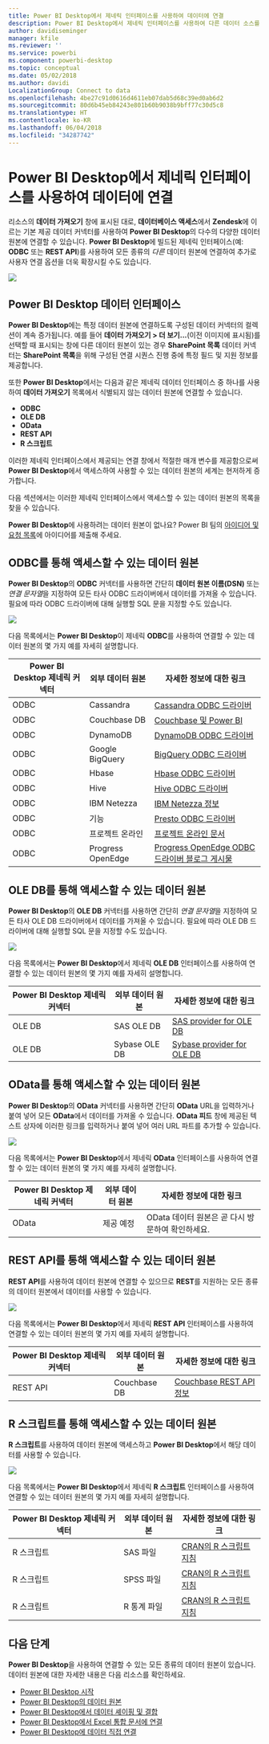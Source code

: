 ```yaml
---
title: Power BI Desktop에서 제네릭 인터페이스를 사용하여 데이터에 연결
description: Power BI Desktop에서 제네릭 인터페이스를 사용하여 다른 데이터 소스를 연결하는 방법 알아보기
author: davidiseminger
manager: kfile
ms.reviewer: ''
ms.service: powerbi
ms.component: powerbi-desktop
ms.topic: conceptual
ms.date: 05/02/2018
ms.author: davidi
LocalizationGroup: Connect to data
ms.openlocfilehash: 4be27c91d0616d4611eb07dab5d68c39ed0ab6d2
ms.sourcegitcommit: 80d6b45eb84243e801b60b9038b9bff77c30d5c8
ms.translationtype: HT
ms.contentlocale: ko-KR
ms.lasthandoff: 06/04/2018
ms.locfileid: "34287742"
---
```

# <a name="connect-to-data-using-generic-interfaces-in-power-bi-desktop"></a>Power BI Desktop에서 제네릭 인터페이스를 사용하여 데이터에 연결
리소스의 **데이터 가져오기** 창에 표시된 대로, **데이터베이스 액세스**에서 **Zendesk**에 이르는 기본 제공 데이터 커넥터를 사용하여 **Power BI Desktop**의 다수의 다양한 데이터 원본에 연결할 수 있습니다. **Power BI Desktop**에 빌드된 제네릭 인터페이스(예: **ODBC** 또는 **REST API**)를 사용하여 모든 종류의 *다른* 데이터 원본에 연결하여 추가로 사용자 연결 옵션을 더욱 확장시킬 수도 있습니다.

![](media/desktop-connect-using-generic-interfaces/generic-data-interfaces_1.png)

## <a name="power-bi-desktop-data-interfaces"></a>Power BI Desktop 데이터 인터페이스
**Power BI Desktop**에는 특정 데이터 원본에 연결하도록 구성된 데이터 커넥터의 컬렉션이 계속 증가됩니다. 예를 들어 **데이터 가져오기 > 더 보기...**(이전 이미지에 표시됨)를 선택할 때 표시되는 창에 다른 데이터 원본이 있는 경우 **SharePoint 목록** 데이터 커넥터는 **SharePoint 목록**을 위해 구성된 연결 시퀀스 진행 중에 특정 필드 및 지원 정보를 제공합니다.

또한 **Power BI Desktop**에서는 다음과 같은 제네릭 데이터 인터페이스 중 하나를 사용하여 **데이터 가져오기** 목록에서 식별되지 않는 데이터 원본에 연결할 수 있습니다.

* **ODBC**
* **OLE DB**
* **OData**
* **REST API**
* **R 스크립트**

이러한 제네릭 인터페이스에서 제공되는 연결 창에서 적절한 매개 변수를 제공함으로써 **Power BI Desktop**에서 액세스하여 사용할 수 있는 데이터 원본의 세계는 현저하게 증가합니다.

다음 섹션에서는 이러한 제네릭 인터페이스에서 액세스할 수 있는 데이터 원본의 목록을 찾을 수 있습니다.

**Power BI Desktop**에 사용하려는 데이터 원본이 없나요? Power BI 팀의 [아이디어 및 요청 목록](https://ideas.powerbi.com/)에 아이디어를 제출해 주세요.

## <a name="data-sources-accessible-through-odbc"></a>ODBC를 통해 액세스할 수 있는 데이터 원본
**Power BI Desktop**의 **ODBC** 커넥터를 사용하면 간단히 **데이터 원본 이름(DSN)** 또는 *연결 문자열*을 지정하여 모든 타사 ODBC 드라이버에서 데이터를 가져올 수 있습니다. 필요에 따라 ODBC 드라이버에 대해 실행할 SQL 문을 지정할 수도 있습니다.

![](media/desktop-connect-using-generic-interfaces/generic-data-interfaces_2.png)

다음 목록에서는 **Power BI Desktop**이 제네릭 **ODBC**를 사용하여 연결할 수 있는 데이터 원본의 몇 가지 예를 자세히 설명합니다.

| Power BI Desktop 제네릭 커넥터 | 외부 데이터 원본 | 자세한 정보에 대한 링크 |
| --- | --- | --- |
| ODBC |Cassandra |[Cassandra ODBC 드라이버](http://www.simba.com/drivers/cassandra-odbc-jdbc/) |
| ODBC |Couchbase DB |[Couchbase 및 Power BI](https://powerbi.microsoft.com/en-us/blog/visualizing-data-from-couchbase-server-v4-using-power-bi/) |
| ODBC |DynamoDB |[DynamoDB ODBC 드라이버](http://www.simba.com/drivers/dynamodb-odbc-jdbc/) |
| ODBC |Google BigQuery |[BigQuery ODBC 드라이버](http://www.simba.com/drivers/bigquery-odbc-jdbc/) |
| ODBC |Hbase |[Hbase ODBC 드라이버](http://www.simba.com/drivers/hbase-odbc-jdbc/) |
| ODBC |Hive |[Hive ODBC 드라이버](http://www.simba.com/drivers/hive-odbc-jdbc/) |
| ODBC |IBM Netezza |[IBM Netezza 정보](https://www.ibm.com/support/knowledgecenter/SSULQD_7.2.1/com.ibm.nz.datacon.doc/c_datacon_plg_overview.html) |
| ODBC |기능 |[Presto ODBC 드라이버](http://www.simba.com/drivers/presto-odbc-jdbc/) |
| ODBC |프로젝트 온라인 |[프로젝트 온라인 문서](desktop-project-online-connect-to-data.md) |
| ODBC |Progress OpenEdge |[Progress OpenEdge ODBC 드라이버 블로그 게시물](https://na01.safelinks.protection.outlook.com/?url=https%3A%2F%2Fwww.progress.com%2Fblogs%2Fconnect-microsoft-power-bi-to-openedge-via-odbc-driver&data=02%7C01%7CMatt.Masson%40microsoft.com%7C5e63742e6c454308b58a08d4034b5923%7C72f988bf86f141af91ab2d7cd011db47%7C1%7C0%7C636137069555329811&sdata=gSu2Rq3vZ0uBVOgjaXxd8Y3uBf%2B8DidX6PG33jwAduY%3D&reserved=0) |

## <a name="data-sources-accessible-through-ole-db"></a>OLE DB를 통해 액세스할 수 있는 데이터 원본
**Power BI Desktop**의 **OLE DB** 커넥터를 사용하면 간단히 *연결 문자열*을 지정하여 모든 타사 OLE DB 드라이버에서 데이터를 가져올 수 있습니다. 필요에 따라 OLE DB 드라이버에 대해 실행할 SQL 문을 지정할 수도 있습니다.

![](media/desktop-connect-using-generic-interfaces/generic-data-interfaces_3.png)

다음 목록에서는 **Power BI Desktop**에서 제네릭 **OLE DB** 인터페이스를 사용하여 연결할 수 있는 데이터 원본의 몇 가지 예를 자세히 설명합니다.

| Power BI Desktop 제네릭 커넥터 | 외부 데이터 원본 | 자세한 정보에 대한 링크 |
| --- | --- | --- |
| OLE DB |SAS OLE DB |[SAS provider for OLE DB](https://support.sas.com/downloads/package.htm?pid=648) |
| OLE DB |Sybase OLE DB |[Sybase provider for OLE DB](http://infocenter.sybase.com/help/index.jsp?topic=/com.sybase.infocenter.dc35888.1550/doc/html/jon1256941734395.html) |

## <a name="data-sources-accessible-through-odata"></a>OData를 통해 액세스할 수 있는 데이터 원본
**Power BI Desktop**의 **OData** 커넥터를 사용하면 간단히 **OData** URL을 입력하거나 붙여 넣어 모든 **OData**에서 데이터를 가져올 수 있습니다. **OData 피드** 창에 제공된 텍스트 상자에 이러한 링크를 입력하거나 붙여 넣어 여러 URL 파트를 추가할 수 있습니다.

![](media/desktop-connect-using-generic-interfaces/generic-data-interfaces_4.png)

다음 목록에서는 **Power BI Desktop**에서 제네릭 **OData** 인터페이스를 사용하여 연결할 수 있는 데이터 원본의 몇 가지 예를 자세히 설명합니다.

| Power BI Desktop 제네릭 커넥터 | 외부 데이터 원본 | 자세한 정보에 대한 링크 |
| --- | --- | --- |
| OData |제공 예정 |OData 데이터 원본은 곧 다시 방문하여 확인하세요. |

## <a name="data-sources-accessible-through-rest-apis"></a>REST API를 통해 액세스할 수 있는 데이터 원본
**REST API**를 사용하여 데이터 원본에 연결할 수 있으므로 **REST**를 지원하는 모든 종류의 데이터 원본에서 데이터를 사용할 수 있습니다.

![](media/desktop-connect-using-generic-interfaces/generic-data-interfaces_5.png)

다음 목록에서는 **Power BI Desktop**에서 제네릭 **REST API** 인터페이스를 사용하여 연결할 수 있는 데이터 원본의 몇 가지 예를 자세히 설명합니다.

| Power BI Desktop 제네릭 커넥터 | 외부 데이터 원본 | 자세한 정보에 대한 링크 |
| --- | --- | --- |
| REST API |Couchbase DB |[Couchbase REST API 정보](https://powerbi.microsoft.com/en-us/blog/visualizing-data-from-couchbase-server-v4-using-power-bi/) |

## <a name="data-sources-accessible-through-r-script"></a>R 스크립트를 통해 액세스할 수 있는 데이터 원본
**R 스크립트**를 사용하여 데이터 원본에 액세스하고 **Power BI Desktop**에서 해당 데이터를 사용할 수 있습니다.

![](media/desktop-connect-using-generic-interfaces/r-scripts-2.png)

다음 목록에서는 **Power BI Desktop**에서 제네릭 **R 스크립트** 인터페이스를 사용하여 연결할 수 있는 데이터 원본의 몇 가지 예를 자세히 설명합니다.

| Power BI Desktop 제네릭 커넥터 | 외부 데이터 원본 | 자세한 정보에 대한 링크 |
| --- | --- | --- |
| R 스크립트 |SAS 파일 |[CRAN의 R 스크립트 지침](https://cran.r-project.org/doc/manuals/R-data.html) |
| R 스크립트 |SPSS 파일 |[CRAN의 R 스크립트 지침](https://cran.r-project.org/doc/manuals/R-data.html) |
| R 스크립트 |R 통계 파일 |[CRAN의 R 스크립트 지침](https://cran.r-project.org/doc/manuals/R-data.html) |

## <a name="next-steps"></a>다음 단계
**Power BI Desktop**을 사용하여 연결할 수 있는 모든 종류의 데이터 원본이 있습니다. 데이터 원본에 대한 자세한 내용은 다음 리소스를 확인하세요.

* [Power BI Desktop 시작](desktop-getting-started.md)
* [Power BI Desktop의 데이터 원본](desktop-data-sources.md)
* [Power BI Desktop에서 데이터 셰이핑 및 결합](desktop-shape-and-combine-data.md)
* [Power BI Desktop에서 Excel 통합 문서에 연결](desktop-connect-excel.md)   
* [Power BI Desktop에 데이터 직접 연결](desktop-enter-data-directly-into-desktop.md)   

